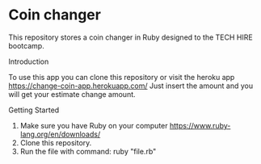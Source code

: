# Coin changer
This repository stores a coin changer in Ruby designed to the TECH HIRE bootcamp.

Introduction

To use this app you can clone this repository or visit the heroku app https://change-coin-app.herokuapp.com/
Just insert the amount and you will get your estimate change amount.

Getting Started

1. Make sure you have Ruby on your computer https://www.ruby-lang.org/en/downloads/
2. Clone this repository.
3. Run the file with command: ruby "file.rb"
